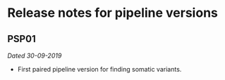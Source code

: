 # Release notes for pipeline versions 

## PSP01
_Dated 30-09-2019_
* First paired pipeline version for finding somatic variants.

